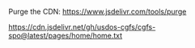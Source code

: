 Purge the CDN: https://www.jsdelivr.com/tools/purge

https://cdn.jsdelivr.net/gh/usdos-cgfs/cgfs-spo@latest/pages/home/home.txt
